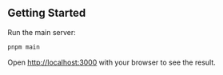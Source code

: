 ## Getting Started

Run the main server:

```bash
pnpm main
```

Open [http://localhost:3000](http://localhost:3000) with your browser to see the result.
